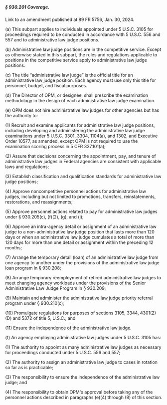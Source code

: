 ##### § 930.201 Coverage. #####

Link to an amendment published at 89 FR 5756, Jan. 30, 2024.

(a) This subpart applies to individuals appointed under 5 U.S.C. 3105 for proceedings required to be conducted in accordance with 5 U.S.C. 556 and 557 and to administrative law judge positions.

(b) Administrative law judge positions are in the competitive service. Except as otherwise stated in this subpart, the rules and regulations applicable to positions in the competitive service apply to administrative law judge positions.

(c) The title “administrative law judge” is the official title for an administrative law judge position. Each agency must use only this title for personnel, budget, and fiscal purposes.

(d) The Director of OPM, or designee, shall prescribe the examination methodology in the design of each administrative law judge examination.

(e) OPM does not hire administrative law judges for other agencies but has the authority to:

(1) Recruit and examine applicants for administrative law judge positions, including developing and administering the administrative law judge examinations under 5 U.S.C. 3301, 3304, 1104(a), and 1302, and Executive Order 10577, as amended, except OPM is not required to use the examination scoring process in 5 CFR 337.101(a);

(2) Assure that decisions concerning the appointment, pay, and tenure of administrative law judges in Federal agencies are consistent with applicable laws and regulations;

(3) Establish classification and qualification standards for administrative law judge positions;

(4) Approve noncompetitive personnel actions for administrative law judges, including but not limited to promotions, transfers, reinstatements, restorations, and reassignments;

(5) Approve personnel actions related to pay for administrative law judges under § 930.205(c), (f)(2), (g), and (j);

(6) Approve an intra-agency detail or assignment of an administrative law judge to a non-administrative law judge position that lasts more than 120 days or when an administrative law judge cumulates a total of more than 120 days for more than one detail or assignment within the preceding 12 months;

(7) Arrange the temporary detail (loan) of an administrative law judge from one agency to another under the provisions of the administrative law judge loan program in § 930.208;

(8) Arrange temporary reemployment of retired administrative law judges to meet changing agency workloads under the provisions of the Senior Administrative Law Judge Program in § 930.209;

(9) Maintain and administer the administrative law judge priority referral program under § 930.210(c);

(10) Promulgate regulations for purposes of sections 3105, 3344, 4301(2)(D) and 5372 of title 5, U.S.C.; and

(11) Ensure the independence of the administrative law judge.

(f) An agency employing administrative law judges under 5 U.S.C. 3105 has:

(1) The authority to appoint as many administrative law judges as necessary for proceedings conducted under 5 U.S.C. 556 and 557;

(2) The authority to assign an administrative law judge to cases in rotation so far as is practicable;

(3) The responsibility to ensure the independence of the administrative law judge; and

(4) The responsibility to obtain OPM's approval before taking any of the personnel actions described in paragraphs (e)(4) through (8) of this section.